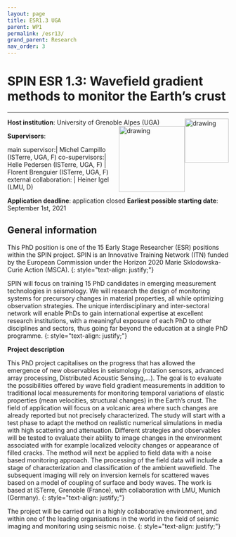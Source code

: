 ```yaml
---
layout: page
title: ESR1.3 UGA
parent: WP1
permalink: /esr13/
grand_parent: Research
nav_order: 3
---
```


# SPIN ESR 1.3: Wavefield gradient methods to monitor the Earth’s crust
----

__Host institution__: University of Grenoble Alpes (UGA) <img src="/assets/images/partners-logos/UGA_logo.svg" alt="drawing" width="100" style="float:right"/> <img src="/assets/images/partners-logos/ISTerre_logo.png" alt="drawing" width="150" style="float:right"/>

__Supervisors__: 
		  
main supervisor:| Michel Campillo (ISTerre, UGA, F)
co-supervisors:| Helle Pedersen (ISTerre, UGA, F)
| Florent Brenguier (ISTerre, UGA, F)
external collaboration: | Heiner Igel (LMU, D) 

__Application deadline__: application closed
__Earliest possible starting date__: September 1st, 2021

## General information

This PhD position is one of the 15 Early Stage Researcher (ESR) positions within the SPIN project.  SPIN is an Innovative Training Network (ITN) funded by the European Commission under the Horizon 2020 Marie Sklodowska-Curie Action (MSCA). 
{: style="text-align: justify;"}

SPIN will focus on training 15 PhD candidates in emerging measurement technologies in seismology. We will research the design of monitoring systems for precursory changes in material properties, all while optimizing observation strategies. The unique interdisciplinary and inter-sectoral network will enable PhDs to gain international expertise at excellent research institutions, with a meaningful exposure of each PhD to other disciplines and sectors, thus going far beyond the education at a single PhD programme.
{: style="text-align: justify;"}

__Project description__

This PhD project capitalises on the progress that has allowed the emergence of new observables in seismology (rotation sensors, advanced array processing, Distributed Acoustic Sensing,...). The goal is to evaluate the possibilities offered by wave field gradient measurements in addition to traditional local measurements for monitoring temporal variations of elastic properties (mean velocities, structural changes) in the Earth’s crust. The field of application will focus on a volcanic area where such changes are already reported but not precisely characterized. The study will start with a test phase to adapt the method on realistic numerical simulations in media with high scattering and attenuation. Different strategies and observables will be tested to evaluate their ability to image changes in the environment associated with for example localized velocity changes or appearance of filled cracks. The method will next be applied to field data with a noise based monitoring approach. The processing of the field data will include a stage of characterization and classification of the ambient wavefield. The subsequent imaging will rely on inversion kernels for scattered waves based on a model of coupling of surface and body waves.  The work is based at ISTerre, Grenoble (France), with collaboration with LMU, Munich (Germany).
{: style="text-align: justify;"}

The project will be carried out in a highly collaborative environment, and within one of the leading organisations in the world in the field of seismic imaging and monitoring using seismic noise.
{: style="text-align: justify;"}

